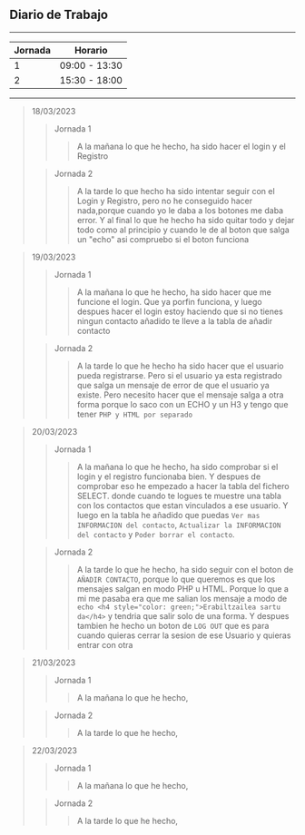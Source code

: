 ## Diario de Trabajo
***
| Jornada | Horario       |
|---------|---------------|
| 1       | 09:00 - 13:30 |
| 2       | 15:30 - 18:00 |
***

> 18/03/2023
>
>> Jornada 1
>>> A la mañana lo que he hecho, ha sido hacer el login y el Registro
>
>> Jornada 2
>>> A la tarde lo que hecho ha sido intentar seguir con el Login y Registro, pero no he conseguido hacer nada,porque cuando yo le daba a los botones me daba error. Y al final lo que he hecho ha sido quitar todo y dejar todo como al principio y cuando le de al boton que salga un "echo" asi compruebo si el boton funciona

> 19/03/2023
>
>> Jornada 1
>>> A la mañana lo que he hecho, ha sido hacer que me funcione el login. Que ya porfin funciona, y luego despues hacer el login estoy haciendo que si no tienes ningun contacto añadido te lleve a la tabla de añadir contacto
>
>> Jornada 2
>>> A la tarde lo que he hecho ha sido hacer que el usuario pueda registrarse. Pero si el usuario ya esta registrado que salga un mensaje de error de que el usuario ya existe. Pero necesito hacer que el mensaje salga a otra forma porque lo saco con un ECHO y un H3 y tengo que tener `PHP y HTML por separado`


> 20/03/2023
>
>> Jornada 1
>>> A la mañana lo que he hecho, ha sido comprobar si el login y el registro funcionaba bien. Y despues de comprobar eso he empezado a hacer la tabla del fichero SELECT. donde cuando te logues te muestre una tabla con los contactos que estan vinculados a ese usuario. Y luego en la tabla he añadido que puedas `Ver mas INFORMACION del contacto`, `Actualizar la INFORMACION del contacto` y `Poder borrar el contacto`. 
>
>> Jornada 2
>>> A la tarde lo que he hecho, ha sido seguir con el boton de `AÑADIR CONTACTO`, porque lo que queremos es que los mensajes salgan en modo PHP u HTML. Porque lo que a mi me pasaba era que me salian los mensaje a modo de `echo <h4 style="color: green;">Erabiltzailea sartu da</h4>` y tendria que salir solo de una forma. Y despues tambien he hecho un boton de `LOG OUT` que es para cuando quieras cerrar la sesion de ese Usuario y quieras entrar con otra

> 21/03/2023
>
>> Jornada 1
>>> A la mañana lo que he hecho, 
>
>> Jornada 2
>>> A la tarde lo que he hecho, 

> 22/03/2023
>
>> Jornada 1
>>> A la mañana lo que he hecho, 
>
>> Jornada 2
>>> A la tarde lo que he hecho, 